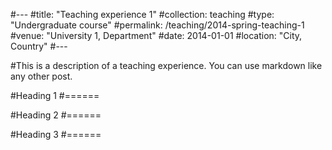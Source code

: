 #---
#title: "Teaching experience 1"
#collection: teaching
#type: "Undergraduate course"
#permalink: /teaching/2014-spring-teaching-1
#venue: "University 1, Department"
#date: 2014-01-01
#location: "City, Country"
#---

#This is a description of a teaching experience. You can use markdown like any other post.

#Heading 1
#======

#Heading 2
#======

#Heading 3
#======
